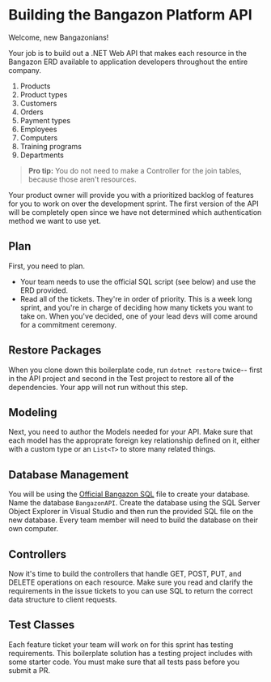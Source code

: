 # Building the Bangazon Platform API

Welcome, new Bangazonians!

Your job is to build out a .NET Web API that makes each resource in the Bangazon ERD available to application developers throughout the entire company.

1. Products
1. Product types
1. Customers
1. Orders
1. Payment types
1. Employees
1. Computers
1. Training programs
1. Departments

> **Pro tip:** You do not need to make a Controller for the join tables, because those aren't resources.

Your product owner will provide you with a prioritized backlog of features for you to work on over the development sprint. The first version of the API will be completely open since we have not determined which authentication method we want to use yet.



## Plan

First, you need to plan.

- Your team needs to use the official SQL script (see below) and use the ERD provided.
- Read all of the tickets. They're in order of priority. This is a week long sprint, and you're in charge of deciding how many tickets you want to take on. When you've decided, one of your lead devs will come around for a commitment ceremony.

## Restore Packages

When you clone down this boilerplate code, run `dotnet restore` twice-- first in the API project and second in the Test project to restore all of the dependencies. Your app will not run without this step.

## Modeling

Next, you need to author the Models needed for your API. Make sure that each model has the approprate foreign key relationship defined on it, either with a custom type or an `List<T>` to store many related things.

## Database Management

You will be using the [Official Bangazon SQL](./BangazonAPI/bangazon-api.sql) file to create your database. Name the database `BangazonAPI`. Create the database using the SQL Server Object Explorer in Visual Studio and then run the provided SQL file on the new database. Every team member will need to build the database on their own computer.

## Controllers

Now it's time to build the controllers that handle GET, POST, PUT, and DELETE operations on each resource. Make sure you read and clarify the requirements in the issue tickets to you can use  SQL to return the correct data structure to client requests.

## Test Classes

Each feature ticket your team will work on for this sprint has testing requirements. This boilerplate solution has a testing project includes with some starter code. You must make sure that all tests pass before you submit a PR.



